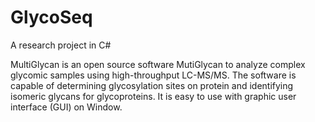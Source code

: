 # GlycoSeq
A research project in C#

MultiGlycan is an open source software MutiGlycan to analyze complex glycomic samples using high-throughput LC-MS/MS.
The software is capable of determining glycosylation sites on protein and identifying isomeric glycans for glycoproteins. 
It is easy to use with graphic user interface (GUI) on Window.
